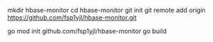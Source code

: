 

mkdir hbase-monitor
cd hbase-monitor
git init
git  remote add origin https://github.com/fsp1yjl/hbase-monitor.git

go mod init github.com/fsp1yjl/hbase-monitor
go build 